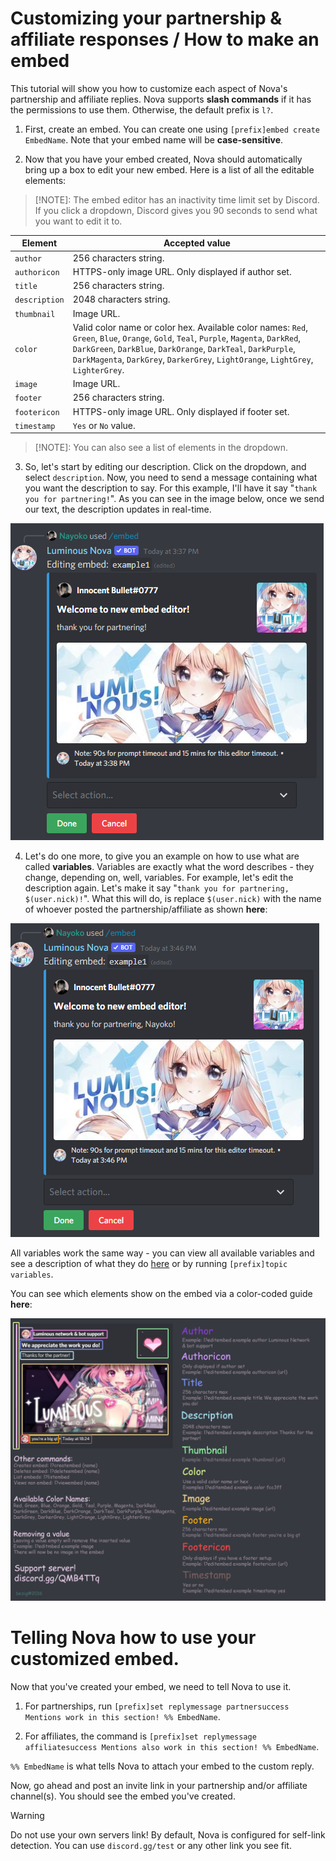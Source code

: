 # Customizing your partnership & affiliate responses / How to make an embed

This tutorial will show you how to customize each aspect of Nova's partnership and affiliate replies. Nova supports **slash commands** if it has the permissions to use them. Otherwise, the default prefix is `l?`.

1. First, create an embed. You can create one using `[prefix]embed create EmbedName`. Note that your embed name will be **case-sensitive**.

2. Now that you have your embed created, Nova should automatically bring up a box to edit your new embed. Here is a list of all the editable elements:
> [!NOTE]: The embed editor has an inactivity time limit set by Discord. If you click a dropdown, Discord gives you 90 seconds to send what you want to edit it to.

Element | Accepted value
---|---
`author` | 256 characters string.
`authoricon` | HTTPS-only image URL. Only displayed if author set.
`title` | 256 characters string.
`description` | 2048 characters string.
`thumbnail` | Image URL.
`color` | Valid color name or color hex. Available color names: `Red`, `Green`, `Blue`, `Orange`, `Gold`, `Teal`, `Purple`, `Magenta`, `DarkRed`, `DarkGreen`, `DarkBlue`, `DarkOrange`, `DarkTeal`, `DarkPurple`, `DarkMagenta`, `DarkGrey`, `DarkerGrey`, `LightOrange`, `LightGrey`, `LighterGrey`.
`image` | Image URL.
`footer` | 256 characters string.
`footericon` | HTTPS-only image URL. Only displayed if footer set.
`timestamp` | `Yes` or `No` value.

> [!NOTE]: You can also see a list of elements in the dropdown.

3. So, let's start by editing our description. Click on the dropdown, and select `description`. Now, you need to send a message containing what you want the description to say. For this example, I'll have it say "`thank you for partnering!`". As you can see in the image below, once we send our text, the description updates in real-time.

![DescExample](../images/DescExample.png)

4. Let's do one more, to give you an example on how to use what are called **variables**. Variables are exactly what the word describes - they change, depending on, well, variables. For example, let's edit the description again. Let's make it say "`thank you for partnering, $(user.nick)!`". What this will do, is replace `$(user.nick)` with the name of whoever posted the partnership/affiliate as shown **here**:

![VarExample](../images/VarExample.png)

All variables work the same way - you can view all available variables and see a description of what they do [here](../commands/variables.md) or by running `[prefix]topic variables`.

You can see which elements show on the embed via a color-coded guide **here**:

![ColorCode](../images/how_to_embed.png)

# Telling Nova how to use your customized embed.

Now that you've created your embed, we need to tell Nova to use it.

1. For partnerships, run `[prefix]set replymessage partnersuccess Mentions work in this section! %% EmbedName`.

2. For affiliates, the command is `[prefix]set replymessage affiliatesuccess Mentions also work in this section! %% EmbedName`.

`%% EmbedName` is what tells Nova to attach your embed to the custom reply.

Now, go ahead and post an invite link in your partnership and/or affiliate channel(s). You should see the embed you've created. 

> [!WARNING]
> Do not use your own servers link! By default, Nova is configured for self-link detection. You can use `discord.gg/test` or any other link you see fit.
